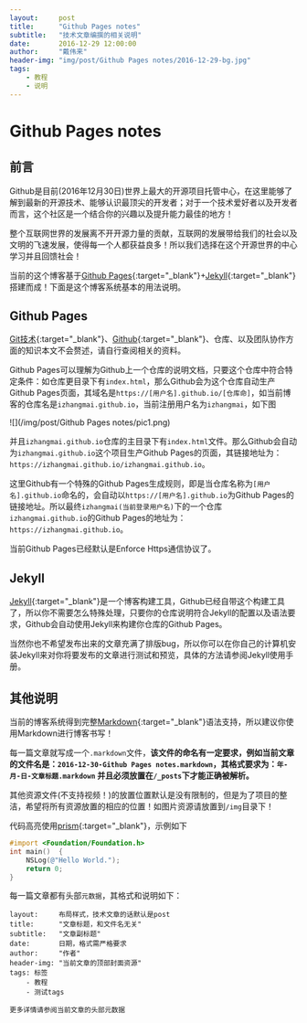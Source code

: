```yaml
---
layout:     post
title:      "Github Pages notes"
subtitle:   "技术文章编撰的相关说明"
date:       2016-12-29 12:00:00
author:     "戴伟来"
header-img: "img/post/Github Pages notes/2016-12-29-bg.jpg"
tags:
    - 教程
    - 说明
---
```




# Github Pages notes

## 前言

Github是目前(2016年12月30日)世界上最大的开源项目托管中心，在这里能够了解到最新的开源技术、能够认识最顶尖的开发者；对于一个技术爱好者以及开发者而言，这个社区是一个结合你的兴趣以及提升能力最佳的地方！

整个互联网世界的发展离不开开源力量的贡献，互联网的发展带给我们的社会以及文明的飞速发展，使得每一个人都获益良多！所以我们选择在这个开源世界的中心学习并且回馈社会！

当前的这个博客基于[Github Pages](){:target="_blank"}+[Jekyll](){:target="_blank"}搭建而成！下面是这个博客系统基本的用法说明。



## Github Pages

[Git技术](http://www.liaoxuefeng.com/wiki/0013739516305929606dd18361248578c67b8067c8c017b000){:target="_blank"}、[Github](https://help.github.com/){:target="_blank"}、仓库、以及团队协作方面的知识本文不会赘述，请自行查阅相关的资料。

Github Pages可以理解为Github上一个仓库的说明文档，只要这个仓库中符合特定条件：如仓库更目录下有`index.html`，那么Github会为这个仓库自动生产Github Pages页面，其域名是`https://[用户名].github.io/[仓库命]`，如当前博客的仓库名是`izhangmai.github.io`，当前注册用户名为`izhangmai`，如下图

![](/img/post/Github Pages notes/pic1.png)

并且`izhangmai.github.io`仓库的主目录下有`index.html`文件。那么Github会自动为`izhangmai.github.io`这个项目生产Github Pages的页面，其链接地址为：`https://izhangmai.github.io/izhangmai.github.io`。

这里Github有一个特殊的Github Pages生成规则，即是当仓库名称为`[用户名].github.io`命名的，会自动以`https://[用户名].github.io`为Github Pages的链接地址。所以最终`izhangmai(当前登录用户名)`下的一个仓库`izhangmai.github.io`的Github Pages的地址为：`https://izhangmai.github.io`。

当前Github Pages已经默认是Enforce Https通信协议了。



## Jekyll

[Jekyll](){:target="_blank"}是一个博客构建工具，Github已经自带这个构建工具了，所以你不需要怎么特殊处理，只要你的仓库说明符合Jekyll的配置以及语法要求，Github会自动使用Jekyll来构建你仓库的Github Pages。

当然你也不希望发布出来的文章充满了排版bug，所以你可以在你自己的计算机安装Jekyll来对你将要发布的文章进行测试和预览，具体的方法请参阅Jekyll使用手册。



## 其他说明

当前的博客系统得到完整[Markdown](https://www.appinn.com/markdown/){:target="_blank"}语法支持，所以建议你使用Markdown进行博客书写！

每一篇文章就写成一个`.markdown`文件，**该文件的命名有一定要求，例如当前文章的文件名是：`2016-12-30-Github Pages notes.markdown`，其格式要求为：`年-月-日-文章标题.markdown` 并且必须放置在`/_posts`下才能正确被解析。**

其他资源文件(不支持视频！)的放置位置默认是没有限制的，但是为了项目的整洁，希望将所有资源放置的相应的位置！如图片资源请放置到`/img`目录下！

代码高亮使用[prism](https://prismjs.com/){:target="_blank"}，示例如下

``` objectivec
#import <Foundation/Foundation.h>  
int main()  {  
    NSLog(@"Hello World.");  
    return 0;  
}
```

每一篇文章都有头部`元数据`，其格式和说明如下：

```
layout:     布局样式，技术文章的话默认是post
title:      "文章标题，和文件名无关"
subtitle:   "文章副标题"
date:       日期，格式需严格要求
author:     "作者"
header-img: "当前文章的顶部封面资源"
tags: 标签
    - 教程
    - 测试tags
    
更多详情请参阅当前文章的头部元数据   
```



